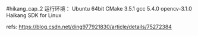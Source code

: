 #hikang_cap_2
运行环境：
Ubuntu 64bit
CMake 3.5.1
gcc 5.4.0
opencv-3.1.0
Haikang SDK for Linux

refs:
https://blog.csdn.net/ding977921830/article/details/75272384
